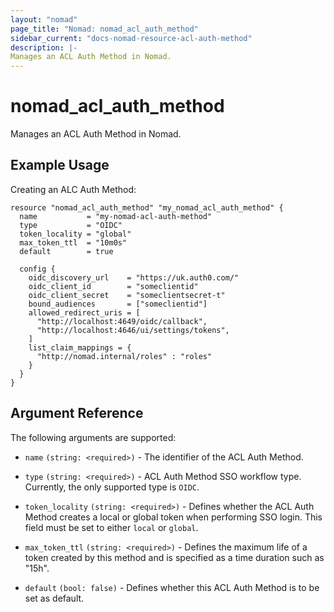 ```yaml
---
layout: "nomad"
page_title: "Nomad: nomad_acl_auth_method"
sidebar_current: "docs-nomad-resource-acl-auth-method"
description: |-
Manages an ACL Auth Method in Nomad.
---
```


# nomad_acl_auth_method

Manages an ACL Auth Method in Nomad.

## Example Usage

Creating an ALC Auth Method:

```hcl
resource "nomad_acl_auth_method" "my_nomad_acl_auth_method" {
  name           = "my-nomad-acl-auth-method"
  type           = "OIDC"
  token_locality = "global"
  max_token_ttl  = "10m0s"
  default        = true

  config {
    oidc_discovery_url    = "https://uk.auth0.com/"
    oidc_client_id        = "someclientid"
    oidc_client_secret    = "someclientsecret-t"
    bound_audiences       = ["someclientid"]
    allowed_redirect_uris = [
      "http://localhost:4649/oidc/callback",
      "http://localhost:4646/ui/settings/tokens",
    ]
    list_claim_mappings = {
      "http://nomad.internal/roles" : "roles"
    }
  }
}
```

## Argument Reference

The following arguments are supported:

- `name` `(string: <required>)` - The identifier of the ACL Auth Method.

- `type` `(string: <required>)` - ACL Auth Method SSO workflow type. Currently,
  the only supported type is `OIDC`.

- `token_locality` `(string: <required>)` - Defines whether the ACL Auth Method
  creates a local or global token when performing SSO login. This field must be
  set to either `local` or `global`.

- `max_token_ttl` `(string: <required>)` - Defines the maximum life of a token 
  created by this method and is specified as a time duration such as "15h".

- `default` `(bool: false)` - Defines whether this ACL Auth Method is to be set
  as default.